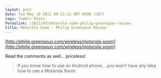 ```yaml
---
layout: post
date: Tue May 10 2011 08:11:11 GMT-0500 (CDT)
tags: Tumblr Posts
Permalink: /2011/05/motorola-xoom-philip-greenspun-review
title: Motorola Xoom - Philip Greenspun Review
---
```


[http://philip.greenspun.com/wireless/motorola-xoom](http://philip.greenspun.com/wireless/motorola-xoom)

Read the comments as well… priceless!

> If you know how to use an Android phone… you won’t have any idea how to use a Motorola Xoom.
